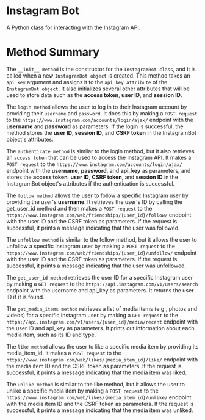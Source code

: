 # Instagram Bot
A Python class for interacting with the Instagram API.

# Method Summary

The `__init__ method` is the constructor for the `InstagramBot class`, and it is called when a new `InstagramBot object` is created.
This method takes an `api_key` argument and assigns it to the `api_key attribute` of the `InstagramBot object`.
It also initializes several other attributes that will be used to store data such as the **access token**, **user ID**, and **session ID**.

The `login method` allows the user to log in to their Instagram account by providing their `username` and `password`.
It does this by making a `POST request` to the `https://www.instagram.com/accounts/login/ajax/` endpoint with the **username** and **password** as parameters.
If the login is successful, the method stores the **user ID**, **session ID**, and **CSRF token** in the InstagramBot object's attributes.

The `authenticate method` is similar to the login method, but it also retrieves an `access token` that can be used to access the Instagram API.
It makes a `POST request` to the `https://www.instagram.com/accounts/login/ajax/` endpoint with the **username**, **password**, and **api_key** as parameters, and stores the **access token**, **user ID**, **CSRF token**, and **session ID** in the InstagramBot object's attributes if the authentication is successful.

The `follow method` allows the user to follow a specific Instagram user by providing the user's **username**.
It retrieves the user's ID by calling the get_user_id method and then makes a `POST request` to the `https://www.instagram.com/web/friendships/{user_id}/follow/` endpoint with the user ID and the CSRF token as parameters. If the request is successful, it prints a message indicating that the user was followed.

The `unfollow method` is similar to the follow method, but it allows the user to unfollow a specific Instagram user by making a `POST request` to the `https://www.instagram.com/web/friendships/{user_id}/unfollow/` endpoint with the user ID and the CSRF token as parameters.
If the request is successful, it prints a message indicating that the user was unfollowed.

The `get_user_id method` retrieves the user ID for a specific Instagram user by making a `GET request` to the `https://api.instagram.com/v1/users/search` endpoint with the username and api_key as parameters.
It returns the user ID if it is found.

The `get_media_items method` retrieves a list of media items (e.g., photos and videos) for a specific Instagram user by making a `GET request` to the `https://api.instagram.com/v1/users/{user_id}/media/recent` endpoint with the user ID and api_key as parameters.
It prints out information about each media item, such as its ID and type.

The `like method` allows the user to like a specific media item by providing its media_item_id. It makes a `POST request` to the `https://www.instagram.com/web/likes/{media_item_id}/like/` endpoint with the media item ID and the CSRF token as parameters.
If the request is successful, it prints a message indicating that the media item was liked.

The `unlike method` is similar to the like method, but it allows the user to unlike a specific media item by making a `POST request` to the `https://www.instagram.com/web/likes/{media_item_id}/unlike/` endpoint with the media item ID and the CSRF token as parameters. 
If the request is successful, it prints a message indicating that the media item was unliked.